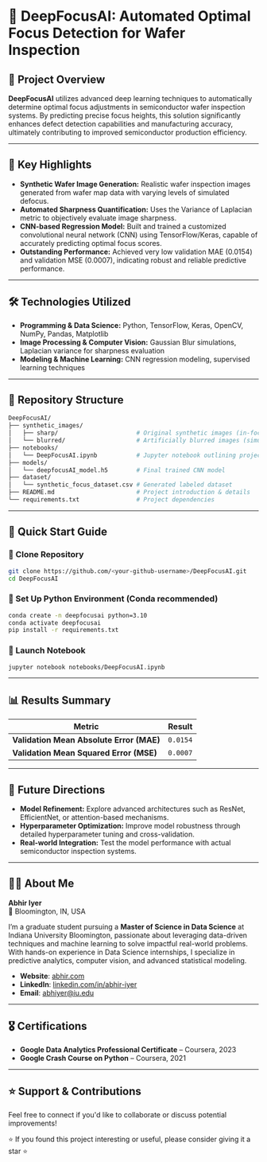 
# 📌 DeepFocusAI: Automated Optimal Focus Detection for Wafer Inspection

## 🚀 Project Overview

**DeepFocusAI** utilizes advanced deep learning techniques to automatically determine optimal focus adjustments in semiconductor wafer inspection systems. By predicting precise focus heights, this solution significantly enhances defect detection capabilities and manufacturing accuracy, ultimately contributing to improved semiconductor production efficiency.

---

## 🌟 Key Highlights

- **Synthetic Wafer Image Generation:** Realistic wafer inspection images generated from wafer map data with varying levels of simulated defocus.
- **Automated Sharpness Quantification:** Uses the Variance of Laplacian metric to objectively evaluate image sharpness.
- **CNN-based Regression Model:** Built and trained a customized convolutional neural network (CNN) using TensorFlow/Keras, capable of accurately predicting optimal focus scores.
- **Outstanding Performance:** Achieved very low validation MAE (0.0154) and validation MSE (0.0007), indicating robust and reliable predictive performance.

---

## 🛠️ Technologies Utilized

- **Programming & Data Science:** Python, TensorFlow, Keras, OpenCV, NumPy, Pandas, Matplotlib
- **Image Processing & Computer Vision:** Gaussian Blur simulations, Laplacian variance for sharpness evaluation
- **Modeling & Machine Learning:** CNN regression modeling, supervised learning techniques

---

## 📂 Repository Structure

```bash
DeepFocusAI/
├── synthetic_images/
│   ├── sharp/                      # Original synthetic images (in-focus)
│   └── blurred/                    # Artificially blurred images (simulated defocus)
├── notebooks/
│   └── DeepFocusAI.ipynb           # Jupyter notebook outlining project workflow
├── models/
│   └── deepfocusAI_model.h5        # Final trained CNN model
├── dataset/
│   └── synthetic_focus_dataset.csv # Generated labeled dataset
├── README.md                       # Project introduction & details
└── requirements.txt                # Project dependencies
```

---

## 🚩 Quick Start Guide

### 🔸 Clone Repository

```bash
git clone https://github.com/<your-github-username>/DeepFocusAI.git
cd DeepFocusAI
```

### 🔸 Set Up Python Environment (Conda recommended)

```bash
conda create -n deepfocusai python=3.10
conda activate deepfocusai
pip install -r requirements.txt
```

### 🔸 Launch Notebook

```bash
jupyter notebook notebooks/DeepFocusAI.ipynb
```

---

## 📊 Results Summary

| Metric                                    | Result    |
|-------------------------------------------|-----------|
| **Validation Mean Absolute Error (MAE)**  | `0.0154`  |
| **Validation Mean Squared Error (MSE)**   | `0.0007`  |

---

## 🔮 Future Directions

- **Model Refinement:** Explore advanced architectures such as ResNet, EfficientNet, or attention-based mechanisms.
- **Hyperparameter Optimization:** Improve model robustness through detailed hyperparameter tuning and cross-validation.
- **Real-world Integration:** Test the model performance with actual semiconductor inspection systems.

---

## 🧑‍💻 About Me

**Abhir Iyer**  
📍 Bloomington, IN, USA  

I’m a graduate student pursuing a **Master of Science in Data Science** at Indiana University Bloomington, passionate about leveraging data-driven techniques and machine learning to solve impactful real-world problems. With hands-on experience in Data Science internships, I specialize in predictive analytics, computer vision, and advanced statistical modeling.

- **Website**: [abhir.com](https://abhir.com)  
- **LinkedIn**: [linkedin.com/in/abhir-iyer](https://linkedin.com/in/abhir-iyer)  
- **Email**: [abhiyer@iu.edu](mailto:abhiyer@iu.edu)  

---

## 🎖️ Certifications

- **Google Data Analytics Professional Certificate** – Coursera, 2023  
- **Google Crash Course on Python** – Coursera, 2021  

---

## ⭐ Support & Contributions

Feel free to connect if you'd like to collaborate or discuss potential improvements!

⭐ If you found this project interesting or useful, please consider giving it a star ⭐
